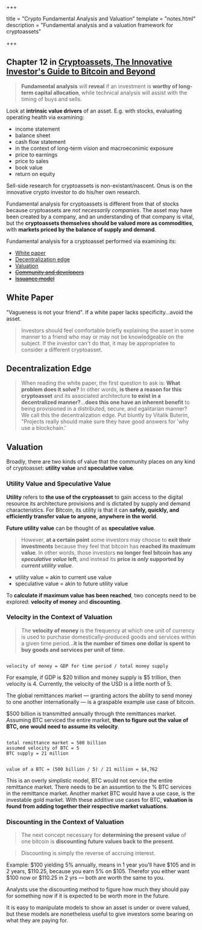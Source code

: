 +++

title = "Crypto Fundamental Analysis and Valuation"
template = "notes.html"
description = "Fundamental analysis and a valuation framework for cryptoassets"

+++
<h2 class="subtitle">Chapter 12 in <a href="https://www.amazon.com/Cryptoassets-Innovative-Investors-Bitcoin-Beyond/dp/1260026671" target="_blank">Cryptoassets, The Innovative Investor's Guide to Bitcoin and Beyond</a></h2>

> **Fundamental analysis** will **reveal** if an investment is **worthy of long-term capital allocation**, while technical analysis will assist with the timing of buys and sells.

Look at **intrinsic value drivers** of an asset. E.g. with stocks, evaluating operating health via examining: 
- income statement
- balance sheet
- cash flow statement
- in the context of long-term vision and macroeconimic exposure
- price to earnings
- price to sales
- book value
- return on equity

Sell-side research for cryptoassets is non-existant/nascent. Onus is on the innovative crypto investor to do his/her own research.

Fundamental analysis for cryptoassets is different from that of stocks because cryptoassets are _not necessarily companies_. The asset may have been created by a company, and an understanding of that company is vital, but the **cryptoassets themselves should be valued more as commodities**, with **markets priced by the balance of supply and demand**.

Fundamental analysis for a cryptoasset performed via examining its:
- [White paper](#white-paper)
- [Decentralization edge](#decentralization-edge)
- [Valuation](#valuation)
- ~~[Community and developers](#community-and-developers)~~
- ~~[Issuance model](#issuance-model)~~

## White Paper
"Vagueness is not your friend". If a white paper lacks specificity...avoid the asset.

> Investors should feel comfortable briefly explaining the asset in some manner to a friend who may or may not be knowledgeable on the subject. If the investor can't do that, it may be appropriatee to consider a different cryptoasset.

## Decentralization Edge

> When reading the white paper, the first question to ask is: **What problem does it solve?** In other words, **is there a reason for this cryptoasset** and its associated architecture **to exist in a decentralized manner?**...**does this one have an inherent benefit** to being provisioned in a distributed, secure, and egalitarian manner? We call this the decentralization edge. Put bluntly by Vitalik Buterin, "Projects really should make sure they have good answers for 'why use a blockchain.'

## Valuation

Broadly, there are two kinds of value that the community places on any kind of cryptoasset: **utility value** and **speculative value**.

### Utility Value and Speculative Value
**Utility** refers to **the use of the cryptoasset** to gain access to the digital resource its architecture provisions and is dictated by supply and demand characteristics. For Bitcoin, its utility is that it can **safely, quickly, and efficiently transfer value to anyone, anywhere in the world**.

**Future utility value** can be thought of as **speculative value**.

> However, **at a certain point** some investors may choose to **exit their investments** because they feel that bitcoin has **reached its maximum value**. In other words, those investors **no longer feel bitcoin has any _speculative value_ left**, and instead its **price is _only_ supported by _current utility value_**.

- utility value = akin to current use value
- speculative value = akin to future utility value

To **calculate if maximum value has been reached**, two concepts need to be explored: **velocity of money** and **discounting**.

### Velocity in the Context of Valuation

> The **velocity of money** is the frequency at which one unit of currency is used to purchase domestically-produced goods and services within a given time period...**it is the number of times one dollar is spent to buy goods and services per unit of time.**

```

velocity of money = GDP for time period / total money supply

```

For example, if GDP is $20 trillion and money supply is $5 trillion, then velocity is 4. Currently, the velocity of the USD is a little north of 5.

The global remittances market — granting actors the ability to send money to one another internationally — is a graspable example use case of bitcoin.

$500 billion is transmitted annually through thte remittances market. Assuming BTC serviced the entire market, **then to figure out the value of BTC, one would need to assume its velocity**.

```

total remittance market = 500 billion
assumed velocity of BTC = 5
BTC supply = 21 million


value of a BTC = (500 billion / 5) / 21 million = $4,762

```

This is an overly simplistic model, BTC would not service the entire remittance market. There needs to be an assumtion to the % BTC services in the remittance market. Another market BTC would have a use case, is the investable gold market. With these additive use cases for BTC, **valuation is found from adding together their respective market valuations**.


### Discounting in the Context of Valuation

> The next concept necessary for **determining the present value** of one bitcoin is **discounting future values back to the present**.

> Discounting is simply the reverse of accruing interest.

Example: $100 yielding 5% annually, means in 1 year you'll have $105 and in 2 years, $110.25, because you earn 5% on $105. Therefor you either want $100 now or $110.25 in 2 yrs — both are worth the same to you.

Analysts use the discounting method to figure how much they should pay for something now if it is expected to be worth more in the future.

It is easy to manipulate models to show an asset is under or overe valued, but these models are nonetheless useful to give investors some bearing on what they are paying for.

